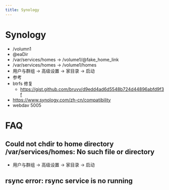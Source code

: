 ```yaml
---
title: Synology
---
```


# Synology

- /volumn1
- @eaDir
- /var/services/homes -> /volume1/@fake_home_link
- /var/services/homes -> /volume1/homes
- 用户与群组 -> 高级设置 -> 家目录 -> 启动
- 参考
- btrfs 修复
  - https://gist.github.com/bruvv/d9edd4ad6d5548b724d44896abfd9f3f
- https://www.synology.com/zh-cn/compatibility
- webdav 5005

# FAQ

## Could not chdir to home directory /var/services/homes: No such file or directory

- 用户与群组 -> 高级设置 -> 家目录 -> 启动

## rsync error: rsync service is no running
